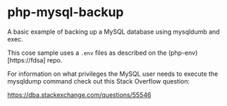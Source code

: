 # php-mysql-backup

A basic example of backing up a MySQL database using mysqldumb and exec.

This cose sample uses a ```.env``` files as described on the (php-env)[https://fdsa] repo. 

For information on what privileges the MySQL user needs to execute the mysqldump command check out this Stack Overflow question:

https://dba.stackexchange.com/questions/55546
